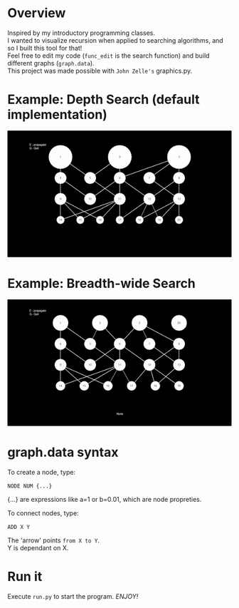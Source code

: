 # Overview

Inspired by my introductory programming classes.<br />
I wanted to visualize recursion when applied to searching algorithms, and so I built this tool for that!<br />
Feel free to edit my code (`func_edit` is the search function) and build different graphs (`graph.data`).<br>
This project was made possible with `John Zelle's` graphics.py.

# Example: Depth Search (default implementation)

<p align="center">
  <img src="depth_search.gif" />
</p>

# Example: Breadth-wide Search

<p align="center">
  <img src="wide_search.gif" />
</p>

# graph.data syntax

To create a node, type:
```
NODE NUM {...}
```
{...} are expressions like a=1 or b=0.01, which are node propreties.

To connect nodes, type:
```
ADD X Y
```
The 'arrow' points `from X to Y`.<br />
Y is dependant on X.

# Run it

Execute `run.py` to start the program. *ENJOY!*
